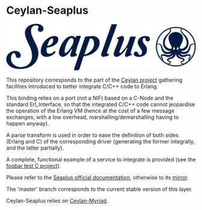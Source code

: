 # Ceylan-Seaplus

![](/doc/seaplus-title.png)


This repository corresponds to the part of the [Ceylan project](https://github.com/Olivier-Boudeville/Ceylan) gathering facilities introduced to better integrate C/C++ code to Erlang.

This binding relies on a port (not a NIF) based on a C-Node and the standard Erl_Interface, so that the integrated C/C++ code cannot jeopardise the operation of the Erlang VM (hence at the cost of a few message exchanges, with a low overhead, marshalling/demarshalling having to happen anyway).

A parse transform is used in order to ease the definition of both sides (Erlang and C) of the corresponding driver (generating the former integrally, and the latter partially).

A complete, functional example of a service to integrate is provided (see the [foobar test C project](https://github.com/Olivier-Boudeville/Ceylan-Seaplus/tree/master/tests/c-test/foobar)).

Please refer to the [Seaplus official documentation](http://seaplus.esperide.org), otherwise to its [mirror](http://olivier-boudeville.github.io/Ceylan-Seaplus/).

The 'master' branch corresponds to the current stable version of this layer.

Ceylan-Seaplus relies on [Ceylan-Myriad](https://github.com/Olivier-Boudeville/Ceylan-Myriad).
